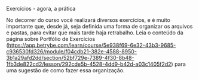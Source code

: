 Exercícios - agora, a prática

No decorrer do curso você realizará diversos exercícios, e é muito importante que, desde já, seja definida uma forma de organizar os arquivos e pastas, para evitar que mais tarde haja retrabalho. Leia o conteúdo da página sobre Portfólio de Exercícios (https://app.betrybe.com/learn/course/5e938f69-6e32-43b3-9685-c936530fd326/module/f04cdb21-382e-4588-8950-3b1a29afd2dd/section/52bf729e-7389-4f30-8b48-1fb3de822cd2/lesson/292cde5b-4528-4dd9-b42d-a03c1405f2d2) para uma sugestão de como fazer essa organização.
